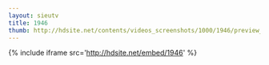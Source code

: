 ```yaml
---
layout: sieutv
title: 1946
thumb: http://hdsite.net/contents/videos_screenshots/1000/1946/preview_360p.mp4.jpg
---
```

{% include iframe src='http://hdsite.net/embed/1946' %}
 
